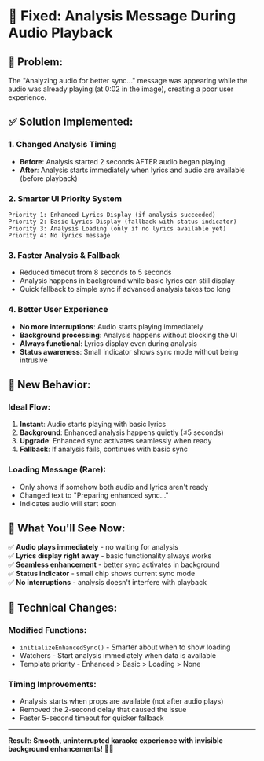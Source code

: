 # 🎵 Fixed: Analysis Message During Audio Playback

## 🐛 Problem:
The "Analyzing audio for better sync..." message was appearing while the audio was already playing (at 0:02 in the image), creating a poor user experience.

## ✅ Solution Implemented:

### 1. **Changed Analysis Timing**
- **Before**: Analysis started 2 seconds AFTER audio began playing
- **After**: Analysis starts immediately when lyrics and audio are available (before playback)

### 2. **Smarter UI Priority System**
```
Priority 1: Enhanced Lyrics Display (if analysis succeeded)
Priority 2: Basic Lyrics Display (fallback with status indicator)  
Priority 3: Analysis Loading (only if no lyrics available yet)
Priority 4: No lyrics message
```

### 3. **Faster Analysis & Fallback**
- Reduced timeout from 8 seconds to 5 seconds
- Analysis happens in background while basic lyrics can still display
- Quick fallback to simple sync if advanced analysis takes too long

### 4. **Better User Experience**
- **No more interruptions**: Audio starts playing immediately
- **Background processing**: Analysis happens without blocking the UI
- **Always functional**: Lyrics display even during analysis
- **Status awareness**: Small indicator shows sync mode without being intrusive

## 🎯 New Behavior:

### Ideal Flow:
1. **Instant**: Audio starts playing with basic lyrics
2. **Background**: Enhanced analysis happens quietly (≤5 seconds)
3. **Upgrade**: Enhanced sync activates seamlessly when ready
4. **Fallback**: If analysis fails, continues with basic sync

### Loading Message (Rare):
- Only shows if somehow both audio and lyrics aren't ready
- Changed text to "Preparing enhanced sync..." 
- Indicates audio will start soon

## 📱 What You'll See Now:

✅ **Audio plays immediately** - no waiting for analysis  
✅ **Lyrics display right away** - basic functionality always works  
✅ **Seamless enhancement** - better sync activates in background  
✅ **Status indicator** - small chip shows current sync mode  
✅ **No interruptions** - analysis doesn't interfere with playback  

## 🔧 Technical Changes:

### Modified Functions:
- `initializeEnhancedSync()` - Smarter about when to show loading
- Watchers - Start analysis immediately when data is available
- Template priority - Enhanced > Basic > Loading > None

### Timing Improvements:
- Analysis starts when props are available (not after audio plays)
- Removed the 2-second delay that caused the issue
- Faster 5-second timeout for quicker fallback

---

**Result: Smooth, uninterrupted karaoke experience with invisible background enhancements!** 🎤✨